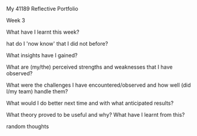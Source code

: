 My 41189 Reflective Portfolio

Week 3

What have I learnt this week?


hat do I 'now know' that I did not before?


What insights have I gained?


What are (my/the) perceived strengths and weaknesses that I have observed?

What were the challenges I have encountered/observed and how well (did I/my team) handle them?


What would I do better next time and with what anticipated results?


What theory proved to be useful and why? What have I learnt from this?




random thoughts
